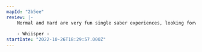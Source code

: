 ```yaml
---
mapId: "2b5ee"
review: |-
    Normal and Hard are very fun single saber experiences, looking forward to trying Expert diff. A lot of care went into the colors + originality I recommend checking out the preview or if you want a fun surprise try the map out first <3
    
    - Whiisper -
startDate: "2022-10-26T18:29:57.000Z"
---
```

